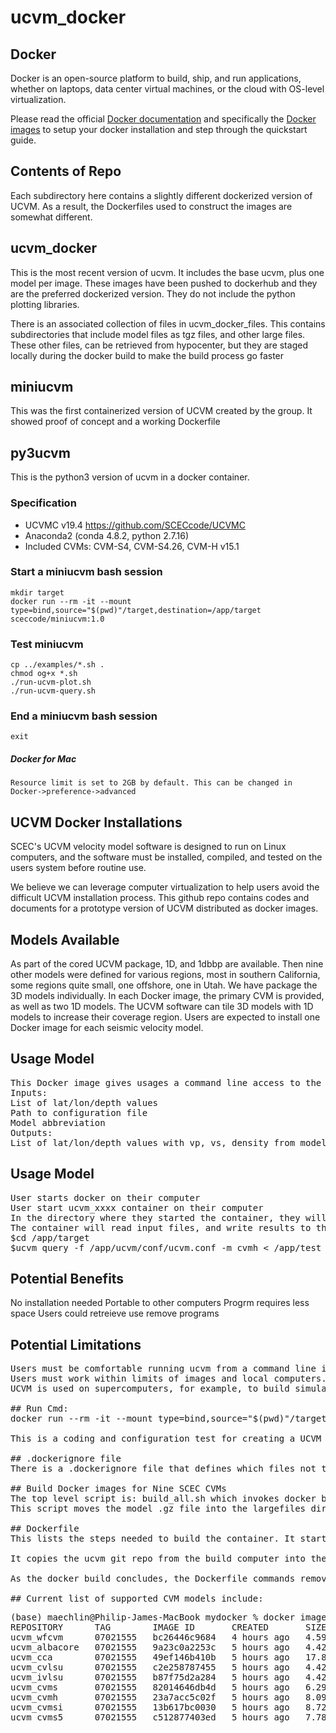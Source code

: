 # ucvm_docker

## Docker

Docker is an open-source platform to build, ship, and run applications, whether on laptops, data center virtual machines, or the cloud with OS-level virtualization. 

Please read the official <a href="http://docs.docker.com">Docker documentation</a> 
and specifically the <a href="https://docs.docker.com/engine/reference/commandline/images/">Docker images</a> to setup your docker installation and step through the quickstart guide.

## Contents of Repo
Each subdirectory here contains a slightly different dockerized version of UCVM. As a result, the Dockerfiles used to construct the images are somewhat different. 

## ucvm_docker
This is the most recent version of ucvm. It includes the base ucvm, plus one model per image. These images have been pushed to dockerhub and they are the preferred dockerized version. They do not include the python plotting libraries.

There is an associated collection of files in ucvm_docker_files. This contains subdirectories that include model files as tgz files, and other large files. These other files, can be retrieved from hypocenter, but they are staged locally during the docker build to make the build process go faster

## miniucvm
This was the first containerized version of UCVM created by the group. It showed proof of concept and a working Dockerfile

## py3ucvm
This is the python3 version of ucvm in a docker container.

### Specification

*  UCVMC v19.4  https://github.com/SCECcode/UCVMC
*  Anaconda2 (conda 4.8.2, python 2.7.16)
*  Included CVMs: CVM-S4, CVM-S4.26, CVM-H v15.1


### Start a miniucvm bash session

    mkdir target
    docker run --rm -it --mount type=bind,source="$(pwd)"/target,destination=/app/target  sceccode/miniucvm:1.0

### Test miniucvm

    cp ../examples/*.sh .
    chmod og+x *.sh
    ./run-ucvm-plot.sh
    ./run-ucvm-query.sh
    
### End a miniucvm bash session

    exit
   

##### Docker for Mac

    Resource limit is set to 2GB by default. This can be changed in 
    Docker->preference->advanced

## UCVM Docker Installations
SCEC's UCVM velocity model software is designed to run on Linux computers, and the software must be installed, compiled, and tested on the users system before routine use.

We believe we can leverage computer virtualization to help users avoid the difficult UCVM installation process. This github repo contains codes and documents for a prototype version of UCVM distributed as docker images. 


## Models Available
As part of the cored UCVM package, 1D, and 1dbbp are available. Then nine other models were defined for various regions, most in southern California, some regions quite small, one offshore, one in Utah. We have package the 3D models individually. In each Docker image, the primary CVM is provided, as well as two 1D models. The UCVM software can tile 3D models with 1D models to increase their coverage region. Users are expected to install one Docker image for each seismic velocity model.

## Usage Model
<pre>
This Docker image gives usages a command line access to the program: ucvm_query
Inputs:
List of lat/lon/depth values
Path to configuration file
Model abbreviation
Outputs:
List of lat/lon/depth values with vp, vs, density from model added for each point
</pre>

## Usage Model
<pre>
User starts docker on their computer
User start ucvm_xxxx container on their computer
In the directory where they started the container, they will use a subdirectory call /target.
The container will read input files, and write results to this directory
$cd /app/target
$ucvm_query -f /app/ucvm/conf/ucvm.conf -m cvmh < /app/test_latlons.txt
</pre>

## Potential Benefits
No installation needed
Portable to other computers
Progrm requires less space
Users could retreieve use remove programs

## Potential Limitations
<pre>
Users must be comfortable running ucvm from a command line interface. This over means they are creating output files, and extracting selected information for plotting.
Users must work within limits of images and local computers. There are some size ucvm problems that won't run on their laptops, so we need to warn people what the limits are.
UCVM is used on supercomputers, for example, to build simulation meshes. The docker version of UCVM may not work for this purpose. There may be a query limit on number of inputs points that an image can query.

## Run Cmd:
docker run --rm -it --mount type=bind,source="$(pwd)"/target,destination=/app/target  sceccode/ucvm_<modelname>:MMDDHHMM

This is a coding and configuration test for creating a UCVM docker image that can be run on AWS.

## .dockerignore file
There is a .dockerignore file that defines which files not to include in the image. The Dockerfile and this README.md are excluded.

## Build Docker images for Nine SCEC CVMs
The top level script is: build_all.sh which invokes docker build 9 times, one for each model that we distribution in a docker image.
This script moves the model .gz file into the largefiles directory, then runs the build.

## Dockerfile
This lists the steps needed to build the container. It starts with a amazonlinux base image, add compilers and python.

It copies the ucvm git repo from the build computer into the image, and then invokes the build process. The build process runs, installs results in a directory: /app/ucvm

As the docker build concludes, the Dockerfile commands removed the source files, leaving only the binary files and the model files for the selected model.

## Current list of supported CVM models include:
<pre>
(base) maechlin@Philip-James-MacBook mydocker % docker images
REPOSITORY      TAG        IMAGE ID       CREATED       SIZE
ucvm_wfcvm      07021555   bc26446c9684   4 hours ago   4.59GB
ucvm_albacore   07021555   9a23c0a2253c   5 hours ago   4.42GB
ucvm_cca        07021555   49ef146b410b   5 hours ago   17.8GB
ucvm_cvlsu      07021555   c2e258787455   5 hours ago   4.42GB
ucvm_ivlsu      07021555   b87f75d2a284   5 hours ago   4.42GB
ucvm_cvms       07021555   82014646db4d   5 hours ago   6.29GB
ucvm_cvmh       07021555   23a7acc5c02f   5 hours ago   8.09GB
ucvm_cvmsi      07021555   13b617bc0030   5 hours ago   8.72GB
ucvm_cvms5      07021555   c512877403ed   5 hours ago   7.78GB
</pre>
